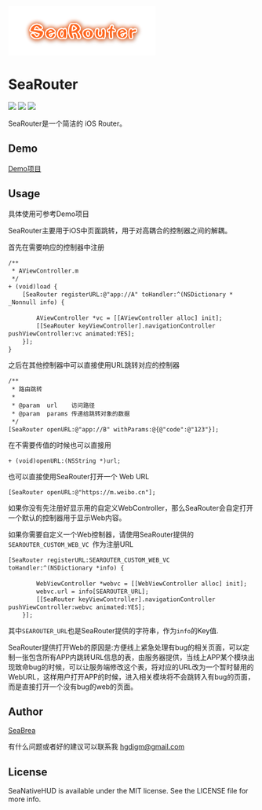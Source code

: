 ![LOGO](https://raw.githubusercontent.com/seabrea/SeaRouter/master/SeaRouter.png)

# SeaRouter

![](https://img.shields.io/badge/platform-iOS%209%2B-orange.svg)
![](https://img.shields.io/badge/language-objective--c-blue.svg)
![](https://img.shields.io/badge/license-MIT-ff69b4.svg)

SeaRouter是一个简洁的 iOS Router。

## Demo

[Demo项目](https://github.com/seabrea/SeaRouter)

## Usage

具体使用可参考Demo项目

SeaRouter主要用于iOS中页面跳转，用于对高耦合的控制器之间的解耦。

首先在需要响应的控制器中注册

```
/**
 * AViewController.m
 */
+ (void)load {
    [SeaRouter registerURL:@"app://A" toHandler:^(NSDictionary * _Nonnull info) {
        
        AViewController *vc = [[AViewController alloc] init];
        [[SeaRouter keyViewController].navigationController pushViewController:vc animated:YES];
    }];
}
```

之后在其他控制器中可以直接使用URL跳转对应的控制器

```
/**
 * 路由跳转
 *
 * @param  url    访问路径
 * @param  params 传递给跳转对象的数据
 */
[SeaRouter openURL:@"app://B" withParams:@{@"code":@"123"}];
```

在不需要传值的时候也可以直接用  

```
+ (void)openURL:(NSString *)url;
```

也可以直接使用SeaRouter打开一个 Web URL

```
[SeaRouter openURL:@"https://m.weibo.cn"];
```

如果你没有先注册好显示用的自定义WebController，那么SeaRouter会自定打开一个默认的控制器用于显示Web内容。

如果你需要自定义一个Web控制器，请使用SeaRouter提供的`SEAROUTER_CUSTOM_WEB_VC `作为注册URL

```
[SeaRouter registerURL:SEAROUTER_CUSTOM_WEB_VC toHandler:^(NSDictionary *info) {
        
        WebViewController *webvc = [[WebViewController alloc] init];
        webvc.url = info[SEAROUTER_URL];
        [[SeaRouter keyViewController].navigationController pushViewController:webvc animated:YES];
    }];
```

其中`SEAROUTER_URL`也是SeaRouter提供的字符串，作为`info`的Key值.

SeaRouter提供打开Web的原因是:方便线上紧急处理有bug的相关页面，可以定制一张包含所有APP内跳转URL信息的表，由服务器提供，当线上APP某个模块出现致命bug的时候，可以让服务端修改这个表，将对应的URL改为一个暂时替用的WebURL，这样用户打开APP的时候，进入相关模块将不会跳转入有bug的页面，而是直接打开一个没有bug的web的页面。

## Author

[SeaBrea](https://seabrea.xyz)

有什么问题或者好的建议可以联系我 <hgdigm@gmail.com>

## License

SeaNativeHUD is available under the MIT license. See the LICENSE file for more info.
